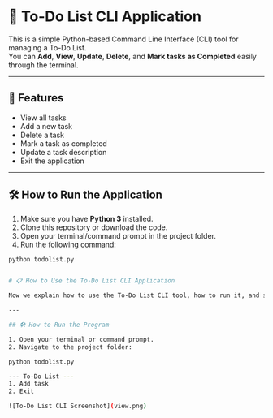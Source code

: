 # 📝 To-Do List CLI Application

This is a simple Python-based Command Line Interface (CLI) tool for managing a To-Do List.  
You can **Add**, **View**, **Update**, **Delete**, and **Mark tasks as Completed** easily through the terminal.

---

## 🚀 Features
- View all tasks
- Add a new task
- Delete a task
- Mark a task as completed
- Update a task description
- Exit the application

---

## 🛠 How to Run the Application

1. Make sure you have **Python 3** installed.
2. Clone this repository or download the code.
3. Open your terminal/command prompt in the project folder.
4. Run the following command:

```bash
python todolist.py


# 📋 How to Use the To-Do List CLI Application

Now we explain how to use the To-Do List CLI tool, how to run it, and shows an example screenshot.

---

## 🛠 How to Run the Program

1. Open your terminal or command prompt.
2. Navigate to the project folder:

python todolist.py

--- To-Do List ---
1. Add task
2. Exit

![To-Do List CLI Screenshot](view.png)

